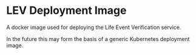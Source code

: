 LEV Deployment Image
====================

A docker image used for deploying the Life Event Verification service.

In the future this may form the basis of a generic Kubernetes deployment image.
